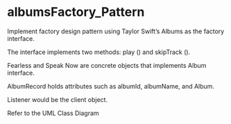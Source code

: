 # albumsFactory_Pattern

Implement factory design pattern using Taylor Swift’s Albums as the factory interface.

The interface implements two methods: play () and skipTrack ().

Fearless and Speak Now are concrete objects that implements Album interface.

AlbumRecord holds attributes such as albumId, albumName, and Album.

Listener would be the client object.

Refer to the UML Class Diagram

